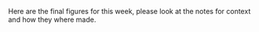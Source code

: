 Here are the final figures for this week, please look at the notes for context and how they where made.
